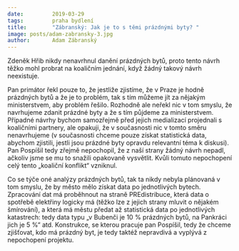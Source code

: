 ```yaml
---
date:         2019-03-29
tags:         praha bydlení
title:        "Zábranský: Jak je to s těmi prázdnými byty? "
image: posts/adam-zabransky-3.jpg
author:       Adam Zábranský
---
```


Zdeněk Hřib nikdy nenavrhnul danění prázdných bytů, proto tento návrh těžko mohl probrat na koaličním jednání, když žádný takový návrh neexistuje.

Pan primátor řekl pouze to, že jestliže zjistíme, že v Praze je hodně prázdných bytů a že je to problém, tak s tím můžeme jít za nějakým ministerstvem, aby problém řešilo. Rozhodně ale neřekl nic v tom smyslu, že navrhujeme zdanit prázdné byty a že s tím půjdeme za ministerstvem. Případné návrhy bychom samozřejmě před jejich medializací projednali s koaličními partnery, ale opakuji, že v současnosti nic v tomto směru nenavrhujeme (v současnosti chceme pouze získat statistická data, abychom zjistili, jestli jsou prázdné byty opravdu relevantní téma k diskusi). Pan Pospíšil tedy zřejmě nepochopil, že z naší strany žádný návrh nepadl, ačkoliv jsme se mu to snažili opakovaně vysvětlit. Kvůli tomuto nepochopení celý tento „koaliční konflikt“ vzniknul.

Co se týče oné analýzy prázdných bytů, tak ta nikdy nebyla plánovaná v tom smyslu, že by město mělo získat data po jednotlivých bytech. Zpracování dat má proběhnout na straně PREdistribuce, která data o spotřebě elektřiny logicky má (těžko lze z jejich strany mluvit o nějakém šmírování), a která má městu předat až statistická data po jednotlivých katastrech: tedy data typu „v Bubenči je 10 % prázdných bytů, na Pankráci jich je 5 %“ atd. Konstrukce, se kterou pracuje pan Pospíšil, tedy že chceme zjišťovat, kdo má prázdný byt, je tedy taktéž nepravdivá a vyplývá z nepochopení projektu.
